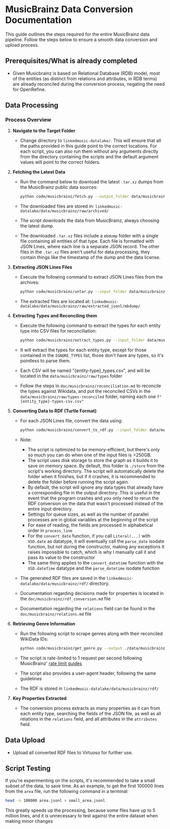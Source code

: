 # MusicBrainz Data Conversion Documentation

This guide outlines the steps required for the entire MusicBrainz data pipeline. Follow the steps below to ensure a smooth data conversion and upload process.

## Prerequisites/What is already completed

- Given Musicbrainz is based on Relational Database (RDB) model, most of the entities (as distinct from relations and attributes, in RDB terms) are already reconciled during the conversion process, negating the need for OpenRefine.

## Data Processing

### Process Overview

1. **Navigate to the Target Folder**
    - Change directory to `linkedmusic-datalake/`. This will ensure that all the paths provided in this guide point to the correct locations. For each script, you can also run them without any arguments directly from the directory containing the scripts and the default argument values will point to the correct folders.

2. **Fetching the Latest Data**
    - Run the command below to download the latest `.tar.xz` dumps from the MusicBrainz public data sources:

        ```bash
        python code/musicbrainz/fetch.py --output_folder data/musicbrainz/raw/archived
        ```

    - The downloaded files are stored in:
        `linkedmusic-datalake/data/musicbrainz/raw/archived/`
    - The script downloads the data from MusicBrainz, always choosing the latest dump.
    - The downloaded `.tar.xz` files include a `mbdump` folder with a single file containing all entities of that type. Each file is formatted with JSON Lines, where each line is a separate JSON record. The other files in the `.tar.xz` files aren't useful for data processing, they contain things like the timestamp of the dump and the data license.

3. **Extracting JSON Lines Files**
    - Execute the following command to extract JSON Lines files from the archives:

        ```bash
        python code/musicbrainz/untar.py --input_folder data/musicbrainz/raw/archived --output_folder data/musicbrainz/raw/extracted_jsonl
        ```

    - The extracted files are located at:
        `linkedmusic-datalake/data/musicbrainz/raw/extracted_jsonl/mbdump/`

4. **Extracting Types and Reconciling them**
    - Execute the following command to extract the types for each entity type into CSV files for reconciliation:

        ```bash
        python code/musicbrainz/extract_types.py --input_folder data/musicbrainz/raw/extracted_jsonl/mbdump --output_folder data/musicbrainz/raw/types
        ```

    - It will extract the types for each entity type, except for those contained in the `IGNORE_TYPES` list, those don't have any types, so it's pointless to parse them.
    - Each CSV will be named "{entity-type}_types.csv", and will be located in the `data/musicbrainz/raw/types` folder
    - Follow the steps in `doc/musicbrainz/reconciliation.md` to reconcile the types against Wikidata, and put the reconciled CSVs in the `data/musicbrainz/raw/types-reconciled` folder, naming each one `f"{entity_type}-types-csv.csv"`

5. **Converting Data to RDF (Turtle Format)**
    - For each JSON Lines file, convert the data using:

        ```bash
        python code/musicbrainz/convert_to_rdf.py --input_folder data/musicbrainz/raw/extracted_jsonl/mbdump/ --type_folder data/musicbrainz/raw/types_reconciled --output_folder data/musicbrainz/rdf/
        ```

    - Note:
        - The script is optimized to be memory-efficient, but there's only so much you can do when one of the input files is >250GB.
        - The script uses disk storage to store the graph as it builds it to save on memory space. By default, this folder is `./store` from the script's working directory. The script will automatically delete the folder when it finishes, but if it crashes, it is recommended to delete the folder before running the script again.
        - By default, the script will ignore any data types that already have a corresponding file in the output directory. This is useful in the event that the program crashes and you only need to rerun the RDF conversion on the data that wasn't processed instead of the entire input directory.
        - Settings for queue sizes, as well as the number of parallel processes are in global variables at the beginning of the script
        - For ease of reading, the fields are processed in alphabetical order in `process_line`
        - For the `convert_date` function, if you call `Literal(...)` with `XSD.date` as datatype, it will eventually call the `parse_date` isodate function, but not during the constructor, making any exceptions it raises impossible to catch, which is why I manually call it and pass its value to the constructor
        - The same thing applies to the `convert_datetime` function with the `XSD.dateTime` datatype and the `parse_datetime` isodate function
    - The generated RDF files are saved in the `linkedmusic-datalake/data/musicbrainz/rdf/` directory.
    - Documentation regarding decisions made for properties is located in the `doc/musicbrainz/rdf_conversion.md` file
    - Documentation regarding the `relations` field can be found in the `doc/musicbrainz/relations.md` file

6. **Retrieving Genre Information**
    - Run the following script to scrape genres along with their reconciled WikiData IDs:

        ```bash
        python code/musicbrainz/get_genre.py --output ./data/musicbrainz/rdf/
        ```

    - The script is rate-limited to 1 request per second following MusicBrainz' [rate limit guides](https://musicbrainz.org/doc/MusicBrainz_API/Rate_Limiting#How_throttling_works)
    - The script also provides a user-agent header, following the same guidelines
    - The RDF is stored in `linkedmusic-datalake/data/musicbrainz/rdf/`

7. **Key Properties Extracted**
    - The conversion process extracts as many properties as it can from each entity type, searching the fields of the JSON file, as well as all relations in the `relations` field, and all attributes in the `attributes` field.

## Data Upload

- Upload all converted RDF files to Virtuoso for further use.

## Script Testing

If you're experimenting on the scripts, it's recommended to take a small subset of the data, to save time. As an example, to get the first 100000 lines from the `area` file, run the following command in a terminal:

```bash
head -n 100000 area.jsonl > small_area.jsonl
```

This greatly speeds up the processing, because some files have up to 5 million lines, and it is unnecessary to test against the entire dataset when making minor changes
